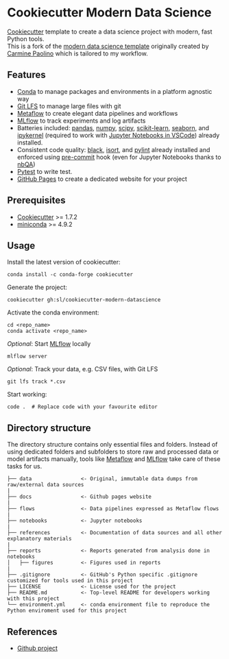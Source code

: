 # Cookiecutter Modern Data Science
[Cookiecutter] template to create a data science project with modern, fast Python tools.  
This is a fork of the [modern data science template](https://github.com/crmne/cookiecutter-modern-datascience)
originally created by [Carmine Paolino](https://github.com/crmne) which is tailored to my workflow.

## Features
* [Conda] to manage packages and environments in a platform agnostic way
* [Git LFS] to manage large files with git
* [Metaflow] to create elegant data pipelines and workflows
* [MLflow] to track experiments and log artifacts
* Batteries included: [pandas], [numpy], [scipy], [scikit-learn], [seaborn], and [ipykernel]
(required to work with [Jupyter Notebooks in VSCode](https://code.visualstudio.com/docs/python/jupyter-support)) already installed.
* Consistent code quality: [black], [isort], and [pylint] already installed and enforced using [pre-commit] hook (even for Jupyter Notebooks thanks to [nbQA])
* [Pytest] to write test.
* [GitHub Pages] to create a dedicated website for your project

## Prerequisites
* [Cookiecutter] >= 1.7.2
* [miniconda] >= 4.9.2

## Usage
Install the latest version of cookiecutter:

    conda install -c conda-forge cookiecutter

Generate the project:

    cookiecutter gh:sl/cookiecutter-modern-datascience


Activate the conda environment:

    cd <repo_name>
    conda activate <repo_name>

*Optional*: Start [MLflow] locally

    mlflow server

*Optional*: Track your data, e.g. CSV files, with Git LFS

    git lfs track *.csv

Start working:

    code .  # Replace code with your favourite editor

## Directory structure
The directory structure contains only essential files and folders. Instead of using
dedicated folders and subfolders to store raw and processed data or model artifacts
manually, tools like [Metaflow] and [MLflow] take care of these tasks for us.

```
├── data                <- Original, immutable data dumps from raw/external data sources
|
├── docs                <- Github pages website
|
├── flows               <- Data pipelines expressed as Metaflow flows
|
├── notebooks           <- Jupyter notebooks
|
├── references          <- Documentation of data sources and all other explanatory materials
|
├── reports             <- Reports generated from analysis done in notebooks
│   ├── figures         <- Figures used in reports
|
├── .gitignore          <- GitHub's Python specific .gitignore customized for tools used in this project
├── LICENSE             <- License used for the project
├── README.md           <- Top-level README for developers working with this project
└── environment.yml     <- conda environment file to reproduce the Python enviroment used for this project
```

## References
* [Github project](https://github.com/slangenbach/cookiecutter-modern-datascience/projects/1)

[Cookiecutter]: https://github.com/audreyr/cookiecutter
[Conda]: https://docs.conda.io/en/latest/index.html
[Git LFS]: https://git-lfs.github.com/
[Metaflow]: https://metaflow.org/
[MLflow]: https://mlflow.org/
[pandas]: https://pandas.pydata.org/
[numpy]: https://numpy.org/
[scipy]: https://www.scipy.org/
[scikit-learn]: https://scikit-learn.org/stable/index.html
[seaborn]: https://seaborn.pydata.org/
[ipykernel]: https://ipython.readthedocs.io/en/stable/
[black]: https://github.com/psf/black
[isort]: https://github.com/timothycrosley/isort
[pylint]: https://www.pylint.org/
[pre-commit]: https://pre-commit.com/
[nbQA]: https://github.com/nbQA-dev/nbQA
[Pytest]: https://docs.pytest.org/en/latest/
[GitHub Pages]: https://pages.github.com/
[miniconda]: https://docs.conda.io/en/latest/miniconda.html
